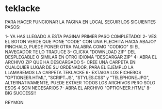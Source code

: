 # teklacke

PARA HACER FUNCIONAR LA PAGINA EN LOCAL SEGUIR LOS SIGUIENTES PASOS:

1- YA HAS LLEGADO A ESTA PAGINA! PRIMER PASO COMPLETADO!
2- VES EL BOTON VERDE QUE PONE "CODE" CON UNA FLECHITA HACIA ABAJO? PINCHALO, PUEDE PONER OTRA PALABRA COMO "CODIGO" SI EL NAVEGADOR TE LO TRADUCE
3- CLICKA "DOWNLOAD ZIP" DEL DESPLEGABLE O SIMILAR EN OTRO IDIOMA "DESCARGAR ZIP"
4- ABRA EL ARCHIVO ZIP QUE HA DESCARGADO
5- CREE UNA CARPETA EN CUALQUIER LUGAR DE SU ORDENADOR, PARA EL EJEMPLO LA LLAMAREMOS LA CARPETA TEKLACKE
6- EXTAIGA LOS FICHEROS "OPTIONEER.HTML", "SCRIPT.JS", "STYLES.CSS" y "TELEPHONE.JPG", ALTERNATIVAMENTE, PUEDE EXTAER TODOS LOS ARCHIVOS PERO SOLO ESOS 4 SON NECESARIOS
7- ABRA EL ARCHIVO "OPTIONEER.HTML"
8- BIG SUCCESS!!

REYMON

